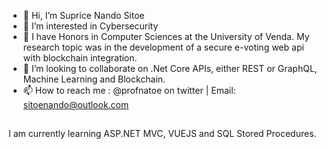 - 👋 Hi, I’m Suprice Nando Sitoe
- 👀 I’m interested in Cybersecurity
- 🌱 I have Honors in Computer Sciences at the University of Venda. My research topic was in the development of a secure e-voting web api with blockchain integration.
- 💞️ I’m looking to collaborate on .Net Core APIs, either REST or GraphQL, Machine Learning and Blockchain.
- 📫 How to reach me : @profnatoe on twitter | Email: sitoenando@outlook.com

##
I am currently learning ASP.NET MVC, VUEJS and SQL Stored Procedures.
<!---
profnatoe/profnatoe is a ✨ special ✨ repository because its `README.md` (this file) appears on your GitHub profile.
You can click the Preview link to take a look at your changes.
--->
